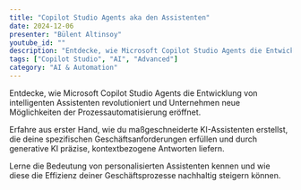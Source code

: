 ```yaml
---
title: "Copilot Studio Agents aka den Assistenten"
date: 2024-12-06
presenter: "Bülent Altinsoy"
youtube_id: ""
description: "Entdecke, wie Microsoft Copilot Studio Agents die Entwicklung von intelligenten Assistenten revolutioniert und Unternehmen neue Möglichkeiten der Prozessautomatisierung eröffnet."
tags: ["Copilot Studio", "AI", "Advanced"]
category: "AI & Automation"
---
```


Entdecke, wie Microsoft Copilot Studio Agents die Entwicklung von intelligenten Assistenten revolutioniert und Unternehmen neue Möglichkeiten der Prozessautomatisierung eröffnet. 

Erfahre aus erster Hand, wie du maßgeschneiderte KI-Assistenten erstellst, die deine spezifischen Geschäftsanforderungen erfüllen und durch generative KI präzise, kontextbezogene Antworten liefern. 

Lerne die Bedeutung von personalisierten Assistenten kennen und wie diese die Effizienz deiner Geschäftsprozesse nachhaltig steigern können.
